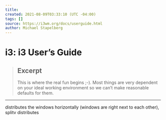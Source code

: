 ```yaml
---
title:
created: 2021-08-09T03:33:10 (UTC -04:00)
tags: []
source: https://i3wm.org/docs/userguide.html
author: Michael Stapelberg
---
```


# i3: i3 User’s Guide

> ## Excerpt
> This is where the real fun begins ;-). Most things are very dependent on your
ideal working environment so we can’t make reasonable defaults for them.

---
distributes the windows horizontally (windows are right next to each other), splitv distributes
